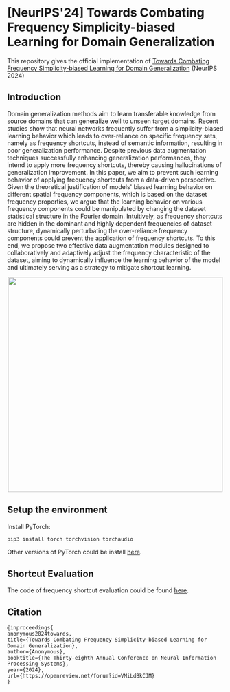# [NeurIPS'24] Towards Combating Frequency Simplicity-biased Learning for Domain Generalization

<!-- [![paper](https://img.shields.io/badge/arXiv-Paper-42FF33)](https://arxiv.org/abs/2403.02782) 
[![Project Page](https://img.shields.io/badge/Project-Page-blue)](https://bimsarapathiraja.github.io/mccl-project-page/)   -->

This repository gives the official implementation of [Towards Combating Frequency Simplicity-biased Learning for Domain Generalization](https://neurips.cc/virtual/2024/poster/94907) (NeurIPS 2024)

## Introduction
Domain generalization methods aim to learn transferable knowledge from source domains that can generalize well to unseen target domains. Recent studies show that neural networks frequently suffer from a simplicity-biased learning behavior which leads to over-reliance on specific frequency sets, namely as frequency shortcuts, instead of semantic information, resulting in poor generalization performance. Despite previous data augmentation techniques successfully enhancing generalization performances, they intend to apply more frequency shortcuts, thereby causing hallucinations of generalization improvement. In this paper, we aim to prevent such learning behavior of applying frequency shortcuts from a data-driven perspective. Given the theoretical justification of models' biased learning behavior on different spatial frequency components, which is based on the dataset frequency properties, we argue that the learning behavior on various frequency components could be manipulated by changing the dataset statistical structure in the Fourier domain. Intuitively, as frequency shortcuts are hidden in the dominant and highly dependent frequencies of dataset structure, dynamically perturbating the over-reliance frequency components could prevent the application of frequency shortcuts. To this end, we propose two effective data augmentation modules designed to collaboratively and adaptively adjust the frequency characteristic of the dataset, aiming to dynamically influence the learning behavior of the model and ultimately serving as a strategy to mitigate shortcut learning.

<p align="center"><img src="figures/teaser.png" width="500"></p>

## Setup the environment
Install PyTorch:
```bash
pip3 install torch torchvision torchaudio
```
Other versions of PyTorch could be install [here](https://pytorch.org/get-started/locally/).

## Shortcut Evaluation
The code of frequency shortcut evaluation could be found [here](https://github.com/nis-research/nn-frequency-shortcuts).

## Citation

```
@inproceedings{
anonymous2024towards,
title={Towards Combating Frequency Simplicity-biased Learning for Domain Generalization},
author={Anonymous},
booktitle={The Thirty-eighth Annual Conference on Neural Information Processing Systems},
year={2024},
url={https://openreview.net/forum?id=VMiLdBkCJM}
}
```
